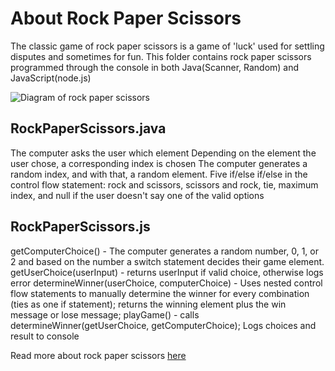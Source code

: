 # About Rock Paper Scissors

The classic game of rock paper scissors is a game of 'luck' used for settling disputes and sometimes for fun. This folder contains rock paper scissors programmed through the console in both Java(Scanner, Random) and JavaScript(node.js)

![Diagram of rock paper scissors](https://en.wikipedia.org/wiki/File:Rock-paper-scissors.svg)

## RockPaperScissors.java
The computer asks the user which element
Depending on the element the user chose, a corresponding index is chosen
The computer generates a random index, and with that, a random element. Five if/else if/else in the control flow statement: rock and scissors, scissors and rock, tie, maximum index, and null if the user doesn't say one of the valid options

## RockPaperScissors.js
getComputerChoice() - The computer generates a random number, 0, 1, or 2 and based on the number a switch statement decides their game element. 
getUserChoice(userInput) - returns userInput if valid choice, otherwise logs error
determineWinner(userChoice, computerChoice) - Uses nested control flow statements to manually determine the winner for every combination (ties as one if statement); returns the winning element plus the win message or lose message;
playGame() - calls determineWinner(getUserChoice, getComputerChoice); Logs choices and result to console

Read more about rock paper scissors [here](https://en.wikipedia.org/wiki/Rock%E2%80%93paper%E2%80%93scissors)

